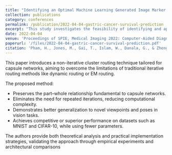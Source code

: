 ```yaml
---
title: "Identifying an Optimal Machine Learning Generated Image Marker to Predict Survival of Gastric Cancer Patients"
collection: publications
category: conferences
permalink: /publication/2022-04-04-gastric-cancer-survival-prediction
excerpt: "This study investigates the feasibility of identifying and applying a novel quantitative imaging marker, generated through machine learning techniques, to predict the survival of gastric cancer patients. The approach aims to enhance prognostic accuracy and assist in personalized treatment planning."
date: 2022-04-04
venue: 'Proceedings of SPIE, Medical Imaging 2022: Computer-Aided Diagnosis'
paperurl: '/files/2022-04-04-gastric-cancer-survival-prediction.pdf'
citation: 'Pham, H., Jones, M., Gai, T., Islam, W., Danala, G., & Zheng, B. (2022). "Identifying an Optimal Machine Learning Generated Image Marker to Predict Survival of Gastric Cancer Patients." In <i>Proceedings of SPIE</i>, Vol. 12033, Medical Imaging 2022: Computer-Aided Diagnosis. https://doi.org/10.1117/12.2611788'
---
```


This paper introduces a non-iterative cluster routing technique tailored for capsule networks, aiming to overcome the limitations of traditional iterative routing methods like dynamic routing or EM routing. 

The proposed method:
- Preserves the part–whole relationship fundamental to capsule networks.
- Eliminates the need for repeated iterations, reducing computational complexity.
- Demonstrates better generalization to novel viewpoints and poses in vision tasks.
- Achieves competitive or superior performance on datasets such as MNIST and CIFAR-10, while using fewer parameters.

The authors provide both theoretical analysis and practical implementation strategies, validating the approach through empirical experiments and architectural comparisons
